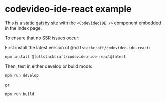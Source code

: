 # codevideo-ide-react example

This is a static gatsby site with the `<CodeVideoIDE />` component embedded in the index page.

To ensure that no SSR issues occur:

First install the latest version of `@fullstackcraft/codevideo-ide-react`:

```bash
npm install @fullstackcraft/codevideo-ide-react@latest
```

Then, test in either develop or build mode:

```bash
npm run develop
```

or

```bash
npm run build
```